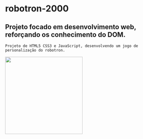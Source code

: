 # robotron-2000

## Projeto focado em desenvolvimento web, reforçando os conhecimento do DOM.

`Projeto de HTML5 CSS3 e JavaScript, desenvolvendo um jogo de personalização do robotron.`

<img src="./img/robotron.png" width="250px">
